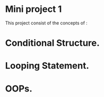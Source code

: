# Mini project 1
This project consist of the concepts of :
# Conditional Structure.
# Looping Statement.
# OOPs.
